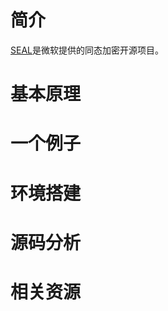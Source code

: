 # 简介
[SEAL](https://www.microsoft.com/en-us/research/project/simple-encrypted-arithmetic-library/)是微软提供的同态加密开源项目。
# 基本原理

# 一个例子

# 环境搭建

# 源码分析

# 相关资源

